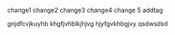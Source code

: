 change1
change2
change3
change4
change 5
addtag


gnjdfcvjkuyhb
khgfjvhblkjhjvg
hjyfgvkhbgjvy
qsdwsdsd
